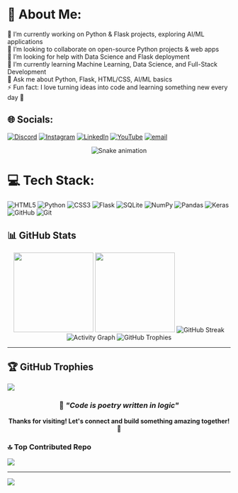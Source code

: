 # 💫 About Me:
🔭 I’m currently working on Python & Flask projects, exploring AI/ML applications<br>👯 I’m looking to collaborate on open-source Python projects & web apps<br>🤝 I’m looking for help with Data Science and Flask deployment<br>🌱 I’m currently learning Machine Learning, Data Science, and Full-Stack Development<br>💬 Ask me about Python, Flask, HTML/CSS, AI/ML basics<br>⚡ Fun fact: I love turning ideas into code and learning something new every day 🚀


## 🌐 Socials:
[![Discord](https://img.shields.io/badge/Discord-%237289DA.svg?logo=discord&logoColor=white)](https://discord.gg/ReDWKqNrh3) [![Instagram](https://img.shields.io/badge/Instagram-%23E4405F.svg?logo=Instagram&logoColor=white)](https://instagram.com/mrviral_sayz) [![LinkedIn](https://img.shields.io/badge/LinkedIn-%230077B5.svg?logo=linkedin&logoColor=white)](https://linkedin.com/in/hemant-mohanty-a1482329a) [![YouTube](https://img.shields.io/badge/YouTube-%23FF0000.svg?logo=YouTube&logoColor=white)](https://youtube.com/@Mrviral_sayz) [![email](https://img.shields.io/badge/Email-D14836?logo=gmail&logoColor=white)](mailto:mohantyhemanta68@Gmail.com) 

<div align="center">
  <img src="https://profile-readme-generator.com/assets/snake.svg" alt="Snake animation" />
</div>

# 💻 Tech Stack:
![HTML5](https://img.shields.io/badge/html5-%23E34F26.svg?style=for-the-badge&logo=html5&logoColor=white) ![Python](https://img.shields.io/badge/python-3670A0?style=for-the-badge&logo=python&logoColor=ffdd54) ![CSS3](https://img.shields.io/badge/css3-%231572B6.svg?style=for-the-badge&logo=css3&logoColor=white) ![Flask](https://img.shields.io/badge/flask-%23000.svg?style=for-the-badge&logo=flask&logoColor=white) ![SQLite](https://img.shields.io/badge/sqlite-%2307405e.svg?style=for-the-badge&logo=sqlite&logoColor=white) ![NumPy](https://img.shields.io/badge/numpy-%23013243.svg?style=for-the-badge&logo=numpy&logoColor=white) ![Pandas](https://img.shields.io/badge/pandas-%23150458.svg?style=for-the-badge&logo=pandas&logoColor=white) ![Keras](https://img.shields.io/badge/Keras-%23D00000.svg?style=for-the-badge&logo=Keras&logoColor=white) ![GitHub](https://img.shields.io/badge/github-%23121011.svg?style=for-the-badge&logo=github&logoColor=white) ![Git](https://img.shields.io/badge/git-%23F05033.svg?style=for-the-badge&logo=git&logoColor=white)
## 📊 GitHub Stats

<div align="center">
  
  <!-- GitHub Stats Row -->
  <img height="180em" src="https://github-readme-stats-sigma-five.vercel.app/api?username=hemantmohanty&show_icons=true&include_all_commits=true&count_private=true&theme=react&hide_border=true&bg_color=0D1117&title_color=58A6FF&text_color=C9D1D9&icon_color=58A6FF"/>
  <img height="180em" src="https://github-readme-stats.vercel.app/api/top-langs?username=hemantmohanty&show_icons=true&locale=en&layout=compact&theme=react&hide_border=true&bg_color=0D1117&title_color=58A6FF&text_color=C9D1D9"/>
  
  <!-- GitHub Streak Stats -->
  <img src="https://github-readme-streak-stats.herokuapp.com/?user=hemantmohanty&theme=react&hide_border=true&background=0D1117&stroke=58A6FF&ring=58A6FF&fire=FF7F50&currStreakLabel=C9D1D9&sideLabels=C9D1D9&currStreakNum=58A6FF&sideNums=C9D1D9" alt="GitHub Streak"/>
  
  <!-- Activity Graph -->
  <img src="https://github-readme-activity-graph.vercel.app/graph?username=hemantmohanty&custom_title=Contribution%20Activity&bg_color=0D1117&color=58A6FF&line=58A6FF&point=C9D1D9&area_color=58A6FF&area=true&hide_border=true" alt="Activity Graph"/>
  
  <!-- GitHub Trophies -->
  <img src="https://github-profile-trophy.vercel.app/?username=hemantmohanty&theme=react&no-frame=true&no-bg=true&margin-w=4&row=1" alt="GitHub Trophies"/>
  
</div>

---

## 🏆 GitHub Trophies
![](https://github-profile-trophy.vercel.app/?username=hemantmohanty&theme=radical&no-frame=false&no-bg=true&margin-w=4)

<div align="center">
  
  ### 💭 _"Code is poetry written in logic"_
  
  **Thanks for visiting! Let's connect and build something amazing together! 🚀**
  
</div>

### 🔝 Top Contributed Repo
![](https://github-contributor-stats.vercel.app/api?username=hemantmohanty&limit=5&theme=dark&combine_all_yearly_contributions=true)

---
[![](https://visitcount.itsvg.in/api?id=hemantmohanty&icon=0&color=0)](https://visitcount.itsvg.in)

<!-- Proudly created with GPRM ( https://gprm.itsvg.in ) -->
